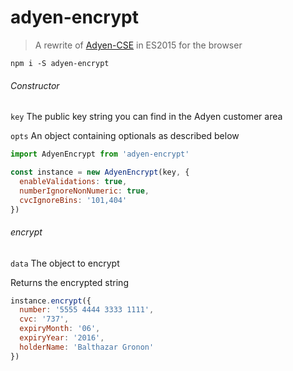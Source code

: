 # adyen-encrypt

> A rewrite of [Adyen-CSE](https://github.com/Adyen/CSE-JS) in ES2015 for the browser

    npm i -S adyen-encrypt

###### Constructor

`key` The public key string you can find in the Adyen customer area

`opts` An object containing optionals as described below

```js
import AdyenEncrypt from 'adyen-encrypt'

const instance = new AdyenEncrypt(key, {
  enableValidations: true,
  numberIgnoreNonNumeric: true,  
  cvcIgnoreBins: '101,404'
})
```

###### encrypt

`data` The object to encrypt

Returns the encrypted string

```js
instance.encrypt({
  number: '5555 4444 3333 1111',
  cvc: '737',
  expiryMonth: '06',
  expiryYear: '2016',
  holderName: 'Balthazar Gronon'
})
```
